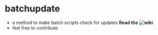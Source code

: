 # batchupdate
* a method to make batch scripts check for updates
**Read the ![wiki](https://github.com/yesdopepe/batchupdate/wiki)**
* feel free to contribute
